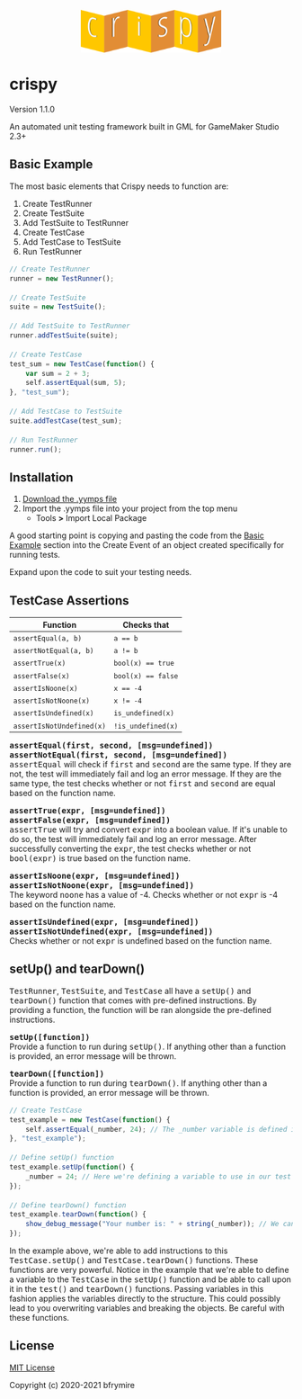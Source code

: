 <p align="center"><img src="./LOGO.png" style="display:block;width:250px;margin:auto;"></p>

<h1>crispy</h1>
<p>Version 1.1.0</p>
<p>An automated unit testing framework built in GML for GameMaker Studio 2.3+</p>


<h2>Basic Example</h2>
<p>The most basic elements that Crispy needs to function are:</p>

<ol>
	<li>Create TestRunner</li>
	<li>Create TestSuite</li>
	<li>Add TestSuite to TestRunner</li>
	<li>Create TestCase</li>
	<li>Add TestCase to TestSuite</li>
	<li>Run TestRunner</li>
</ol>


```js
// Create TestRunner
runner = new TestRunner();

// Create TestSuite
suite = new TestSuite();

// Add TestSuite to TestRunner
runner.addTestSuite(suite);

// Create TestCase
test_sum = new TestCase(function() {
	var sum = 2 + 3;
	self.assertEqual(sum, 5);
}, "test_sum");

// Add TestCase to TestSuite
suite.addTestCase(test_sum);

// Run TestRunner
runner.run();
```


<h2>Installation</h2>

<ol>
	<li>
		<a href="https://github.com/bfrymire/crispy/releases/latest">Download the .yymps file</a>	
	</li>
	<li>
		Import the .yymps file into your project from the top menu
		<ul>
			<li>
				Tools <b>></b> Import Local Package
			</li>
		</ul>
	</li>
</ol>


A good starting point is copying and pasting the code from the <a href="#basic-example">Basic Example</a> section into the Create Event of an object created specifically for running tests.

Expand upon the code to suit your testing needs.


<h2>TestCase Assertions</h2>

| Function | Checks that |
|--|--|
| `assertEqual(a, b)` | `a == b` |
| `assertNotEqual(a, b)` | `a != b` |
| `assertTrue(x)` | `bool(x) == true` |
| `assertFalse(x)` | `bool(x) == false` |
| `assertIsNoone(x)` | `x == -4` |
| `assertIsNotNoone(x)` | `x != -4` |
| `assertIsUndefined(x)` | `is_undefined(x)` |
| `assertIsNotUndefined(x)` | `!is_undefined(x)` |

<samp><b>assertEqual(first, second, [msg=undefined])</b></samp>
<br>
<samp><b>assertNotEqual(first, second, [msg=undefined])</b></samp>
<br>
<samp>assertEqual</samp> will check if <samp>first</samp> and <samp>second</samp> are the same type. If they are not, the test will immediately fail and log an error message. If they are the same type, the test checks whether or not <samp>first</samp> and <samp>second</samp> are equal based on the function name.

<samp><b>assertTrue(expr, [msg=undefined])</b></samp>
<br>
<samp><b>assertFalse(expr, [msg=undefined])</b></samp>
<br>
<samp>assertTrue</samp> will try and convert <samp>expr</samp> into a boolean value. If it's unable to do so, the test will immediately fail and log an error message. After successfully converting the <samp>expr</samp>, the test checks whether or not <samp>bool(expr)</samp> is true based on the function name.

<samp><b>assertIsNoone(expr, [msg=undefined])</b></samp>
<br>
<samp><b>assertIsNotNoone(expr, [msg=undefined])</b></samp>
<br>
The keyword <samp>noone</samp> has a value of -4. Checks whether or not <samp>expr</samp> is -4 based on the function name.

<samp><b>assertIsUndefined(expr, [msg=undefined])</b></samp>
<br>
<samp><b>assertIsNotUndefined(expr, [msg=undefined])</b></samp>
<br>
Checks whether or not <samp>expr</samp> is undefined based on the function name.

<h2>setUp() and tearDown()</h2>
<samp>TestRunner</samp>, <samp>TestSuite</samp>, and <samp>TestCase</samp> all have a <samp>setUp()</samp> and <samp>tearDown()</samp> function that comes with pre-defined instructions. By providing a function, the function will be ran alongside the pre-defined instructions.

<samp><b>setUp([function])</b></samp>
<br>
Provide a function to run during <samp>setUp()</samp>. If anything other than a function is provided, an error message will be thrown.

<samp><b>tearDown([function])</b></samp>
<br>
Provide a function to run during <samp>tearDown()</samp>. If anything other than a function is provided, an error message will be thrown.

```js
// Create TestCase
test_example = new TestCase(function() {
	self.assertEqual(_number, 24); // The _number variable is defined in the setUp() function
}, "test_example");

// Define setUp() function
test_example.setUp(function() {
	_number = 24; // Here we're defining a variable to use in our test
});

// Define tearDown() function
test_example.tearDown(function() {
	show_debug_message("Your number is: " + string(_number)); // We can call our _number variable in the tearDown() too
});
```

In the example above, we're able to add instructions to this <samp>TestCase.setUp()</samp> and <samp>TestCase.tearDown()</samp> functions. These functions are very powerful. Notice in the example that we're able to define a variable to the <samp>TestCase</samp> in the <samp>setUp()</samp> function and be able to call upon it in the <samp>test()</samp> and <samp>tearDown()</samp> functions. Passing variables in this fashion applies the variables directly to the structure. This could possibly lead to you overwriting variables and breaking the objects. Be careful with these functions.


<h2>License</h2>
<a href="https://opensource.org/licenses/MIT" _target="blank">MIT License</a>
<p>Copyright (c) 2020-2021 bfrymire</p>